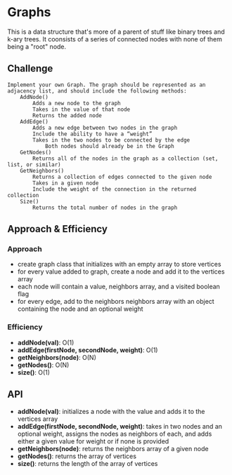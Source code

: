# Graphs

This is a data structure that's more of a parent of stuff like binary trees and k-ary trees. It coonsists of a series of connected nodes with none of them being a "root" node.

## Challenge

```
Implement your own Graph. The graph should be represented as an adjacency list, and should include the following methods:
    AddNode()
        Adds a new node to the graph
        Takes in the value of that node
        Returns the added node
    AddEdge()
        Adds a new edge between two nodes in the graph
        Include the ability to have a “weight”
        Takes in the two nodes to be connected by the edge
            Both nodes should already be in the Graph
    GetNodes()
        Returns all of the nodes in the graph as a collection (set, list, or similar)
    GetNeighbors()
        Returns a collection of edges connected to the given node
        Takes in a given node
        Include the weight of the connection in the returned collection
    Size()
        Returns the total number of nodes in the graph
```

## Approach & Efficiency

### Approach

- create graph class that initializes with an empty array to store vertices
- for every value added to graph, create a node and add it to the vertices array
- each node will contain a value, neighbors array, and a visited boolean flag
- for every edge, add to the neighbors neighbors array with an object containing the node and an optional weight

### Efficiency

- **addNode(val)**: O(1)
- **addEdge(firstNode, secondNode, weight)**: O(1)
- **getNeighbors(node)**: O(N)
- **getNodes()**: O(N)
- **size()**: O(1)

## API

- **addNode(val)**: initializes a node with the value and adds it to the vertices array
- **addEdge(firstNode, secondNode, weight)**: takes in two nodes and an optional weight, assigns the nodes as neighbors of each, and adds either a given value for weight or if none is provided
- **getNeighbors(node)**: returns the neighbors array of a given node
- **getNodes()**: returns the array of vertices
- **size()**: returns the length of the array of vertices

